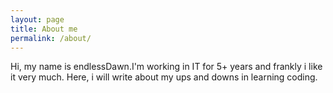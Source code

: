 ```yaml
---
layout: page
title: About me
permalink: /about/
---
```


Hi, my name is endlessDawn.I'm working in IT for 5+ years and frankly i like it very much. Here, i will write about my ups and downs in learning coding. 
